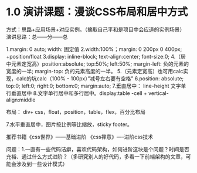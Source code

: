 # 1.0 演讲课题：漫谈CSS布局和居中方式
方式：思路+应用场景+对应实例。（摘取自己平和是项目中会应道的实例场景）
演讲思路：总——分——总

1.margin: 0 auto; width: 固定值
2.width:100%；margin: 0 200px 0 400px; +position/float
3.display: inline-block; text-align:center; font-size:0;
4.（居中元素定宽高）position:absolute; top:50%; left:50%; margin-left: 负的元素的宽度的一半; margin-top:  负的元素高度的一半。
5.（元素定宽高）也可用calc实现，calc的坑calc（100% - 100px）”减号左右要有空格”
6.position: absolute; top:0; left:0; right:0; bottom:0; margin:auto;
7.垂直居中：
	line-height  文字单行垂直居中
8.文字单行居中和多行居中。display:table -cell + vertical-align:middle
	
布局：
div+ css，float，position，table，flex，百分比布局


7.水平垂直居中，图片按比例等比缩放，sticky footer。


推荐书籍《css世界》——基础进阶  《css禅意》—-进阶css技术

问题：1.一直有一些代码洁癖，喜欢代码架构，如何进阶这块是个问题？时间是否充裕、通过什么方式进阶？（多研究别人的好代码，多看一下前端架构的文章，可能会涉及到一些设计模式）

